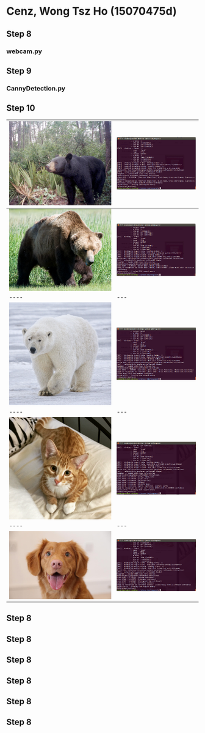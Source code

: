 # Cenz, Wong Tsz Ho (15070475d)
## Step 8
### webcam.py
## Step 9
### CannyDetection.py
## Step 10
| ![2](./black_bear.jpg) |![1](./BlackBear_Result.png)   |
|----|---|
|![4](./brown_bear.jpg)    | ![3](./BroswenBear_result.png)  |
|----|---|
| ![6](./polar_bear.jpg)  |  ![5](./PolarBearResult.png)  |
|----|---|
| ![8](./cat.jpg)  |  ![7](./cat.png)  |
|----|---|
|  ![10](./dog.jpg)  |   ![9](./dog.png)  |






## Step 8
## Step 8
## Step 8
## Step 8
## Step 8
## Step 8
